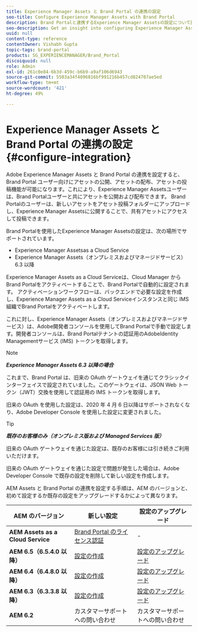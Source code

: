 ```yaml
---
title: Experience Manager Assets と Brand Portal の連携の設定
seo-title: Configure Experience Manager Assets with Brand Portal
description: Brand Portalと連携するExperience Manager Assetsの設定について説明します。
seo-description: Get an insight into configuring Experience Manager Assets with Brand Portal.
uuid: null
content-type: reference
contentOwner: Vishabh Gupta
topic-tags: brand-portal
products: SG_EXPERIENCEMANAGER/Brand_Portal
discoiquuid: null
role: Admin
exl-id: 261c0e84-6b3d-459c-b6b9-a9af106d6943
source-git-commit: 5503a34f4896816bf991216b457cd824707ae5ed
workflow-type: tm+mt
source-wordcount: '421'
ht-degree: 49%

---
```


# Experience Manager Assets と Brand Portal の連携の設定 {#configure-integration}

Adobe Experience Manager Assets と Brand Portal の連携を設定すると、Brand Portal ユーザー向けにアセットの公開、アセットの配布、アセットの投稿機能が可能になります。これにより、Experience Manager Assetsユーザーは、Brand Portalユーザーと共にアセットを公開および配布できます。 Brand Portalのユーザーは、新しいアセットをアセット投稿フォルダーにアップロードし、Experience Manager Assetsに公開することで、共有アセットにアクセスして投稿できます。

Brand Portalを使用したExperience Manager Assetsの設定は、次の場所でサポートされています。

* Experience Manager Assetsas a Cloud Service
* Experience Manager Assets（オンプレミスおよびマネージドサービス）6.3 以降

Experience Manager Assets as a Cloud Serviceは、Cloud Manager からBrand Portalをアクティベートすることで、Brand Portalで自動的に設定されます。 アクティベーションワークフローは、バックエンドで必要な設定を作成し、Experience Manager Assets as a Cloud Serviceインスタンスと同じ IMS 組織でBrand Portalをアクティベートします。

これに対し、Experience Manager Assets（オンプレミスおよびマネージドサービス）は、Adobe開発者コンソールを使用してBrand Portalで手動で設定します。開発者コンソールは、Brand Portalテナントの認証用のAdobeIdentity Managementサービス (IMS) トークンを取得します。

>[!NOTE]
>
>***Experience Manager Assets 6.3 以降の場合***
>
>これまで、Brand Portal は、旧来の OAuth ゲートウェイを通じてクラシックインターフェイスで設定されていました。このゲートウェイは、JSON Web トークン（JWT）交換を使用して認証用の IMS トークンを取得します。
>
>旧来の OAuth を使用した設定は、2020 年 4 月 6 日以降はサポートされなくなり、Adobe Developer Console を使用した設定に変更されました。


>[!TIP]
>
>***既存のお客様のみ（オンプレミス版および Managed Services 版）***
>
>旧来の OAuth ゲートウェイを通じた設定は、既存のお客様には引き続きご利用いただけます。
>
>旧来の OAuth ゲートウェイを通じた設定で問題が発生した場合は、Adobe Developer Console で既存の設定を削除して新しい設定を作成します。

AEM Assets と Brand Portal の連携を設定する手順は、AEM のバージョンと、初めて設定するか既存の設定をアップグレードするかによって異なります。

| **AEM のバージョン** | **新しい設定** | **設定のアップグレード** |
|---|---|---|
| **AEM Assets as a Cloud Service** | [Brand Portal のライセンス認証](https://experienceleague.adobe.com/docs/experience-manager-cloud-service/assets/brand-portal/configure-aem-assets-with-brand-portal.html?lang=ja) | - |
| **AEM 6.5（6.5.4.0 以降）** | [設定の作成](https://experienceleague.adobe.com/docs/experience-manager-65/assets/brandportal/configure-aem-assets-with-brand-portal.html) | [設定のアップグレード](https://experienceleague.adobe.com/docs/experience-manager-65/assets/brandportal/configure-aem-assets-with-brand-portal.html#upgrade-integration-65) |
| **AEM 6.4（6.4.8.0 以降）** | [設定の作成](https://experienceleague.adobe.com/docs/experience-manager-64/assets/brandportal/configure-aem-assets-with-brand-portal.html) | [設定のアップグレード](https://experienceleague.adobe.com/docs/experience-manager-64/assets/brandportal/configure-aem-assets-with-brand-portal.html#upgrade-integration-64) |
| **AEM 6.3（6.3.3.8 以降）** | [設定の作成](https://helpx.adobe.com/jp/experience-manager/6-3/assets/using/brand-portal-configuring-integration.html) | [設定のアップグレード](https://helpx.adobe.com/jp/experience-manager/6-3/assets/using/brand-portal-configuring-integration.html#Upgradeconfiguration) |
| **AEM 6.2** | カスタマーサポートへの問い合わせ | カスタマーサポートへの問い合わせ |
